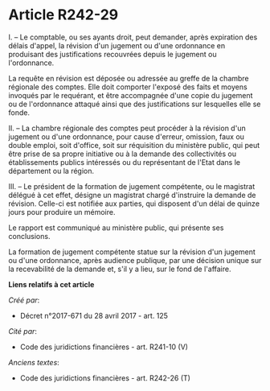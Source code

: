 # Article R242-29

I. – Le comptable, ou ses ayants droit, peut demander, après expiration des délais d'appel, la révision d'un jugement ou
d'une ordonnance en produisant des justifications recouvrées depuis le jugement ou l'ordonnance.

La requête en révision est déposée ou adressée au greffe de la chambre régionale des comptes. Elle doit comporter l'exposé
des faits et moyens invoqués par le requérant, et être accompagnée d'une copie du jugement ou de l'ordonnance attaqué ainsi
que des justifications sur lesquelles elle se fonde.

II. – La chambre régionale des comptes peut procéder à la révision d'un jugement ou d'une ordonnance, pour cause d'erreur,
omission, faux ou double emploi, soit d'office, soit sur réquisition du ministère public, qui peut être prise de sa propre
initiative ou à la demande des collectivités ou établissements publics intéressés ou du représentant de l'Etat dans le
département ou la région.

III. – Le président de la formation de jugement compétente, ou le magistrat délégué à cet effet, désigne un magistrat chargé
d'instruire la demande de révision. Celle-ci est notifiée aux parties, qui disposent d'un délai de quinze jours pour produire
un mémoire.

Le rapport est communiqué au ministère public, qui présente ses conclusions.

La formation de jugement compétente statue sur la révision d'un jugement ou d'une ordonnance, après audience publique, par
une décision unique sur la recevabilité de la demande et, s'il y a lieu, sur le fond de l'affaire.

**Liens relatifs à cet article**

_Créé par_:

  - Décret n°2017-671 du 28 avril 2017 - art. 125

_Cité par_:

  - Code des juridictions financières - art. R241-10 (V)

_Anciens textes_:

  - Code des juridictions financières - art. R242-26 (T)
